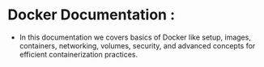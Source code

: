 # Docker Documentation :
* In this documentation we covers basics of Docker like setup, images, containers, networking, volumes, security, and advanced concepts for efficient containerization practices.
